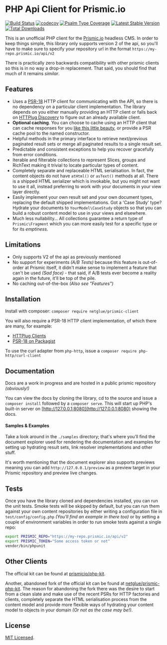 # PHP Api Client for Prismic.io

[![Build Status](https://github.com/netglue/prismic-client/workflows/Continuous%20Integration/badge.svg)](https://github.com/netglue/prismic-client/actions?query=workflow%3A"Continuous+Integration") 
[![codecov](https://codecov.io/gh/netglue/prismic-client/branch/main/graph/badge.svg)](https://codecov.io/gh/netglue/prismic-client)
[![Psalm Type Coverage](https://shepherd.dev/github/netglue/prismic-client/coverage.svg)](https://shepherd.dev/github/netglue/prismic-client)
[![Latest Stable Version](https://poser.pugx.org/netglue/prismic-client/v/stable)](https://packagist.org/packages/netglue/primo)
[![Total Downloads](https://poser.pugx.org/netglue/prismic-client/downloads)](https://packagist.org/packages/netglue/primo)

This is an unofficial PHP client for the [Prismic.io](https://prismic.io) headless CMS. In order to keep things simple, this library only supports version 2 of the api, so you'll have to make sure to specify your repository url in the format `https://my-repo.prismic.io/api/v2`

There is practically zero backwards compatibility with other prismic clients so this is in no way a drop-in replacement. That said, you should find that much of it remains _similar_.

## Features

* Uses a [PSR-18](https://www.php-fig.org/psr/psr-18) HTTP client for communicating with the API, so there is no dependency on a particular client implementation. The library depends on you either manually providing an HTTP client or falls back on [HTTPlug Discovery](https://github.com/php-http/discovery) to figure out an already available client.
* **Optional caching**. You can choose to cache using an HTTP client that can cache responses for you [like this little beauty](https://github.com/php-http/cache-plugin), or provide a PSR cache pool to the named constructor.
* Helpful methods in the primary interface to retrieve next/previous paginated result sets or merge all paginated results to a single result set.
* Predictable and consistent exceptions to help you recover gracefully from error conditions.
* Iterable and filterable collections to represent Slices, groups and RichText making it trivial to locate particular types of content.
* Completely separate and replaceable HTML serialisation. In fact, the content objects do not have `atHtml()` or `asText()` methods at all. There is a shipped HTML serializer which is invokable, but you might not want to use it all, instead preferring to work with your documents in your view layer directly.
* Easily implement your own result set and your own document types, replacing the default shipped implementations. Got a 'Case Study' type? Hydrate your documents to `YourModel\CaseStudy` objects so that you can build a robust content model to use in your views and elsewhere.
* Much less nullability… All collections guarantee a return type of `Prismic\Fragment` which you can more easily test for a specific type or for its _emptiness_.

## Limitations

* Only supports V2 of the api as previously mentioned
* No support for experiments _(A/B Tests)_ because this feature is out-of-order at Prismic itself, it didn't make sense to implement a feature that can't be used _(Sad face)_ - that said, if A/B tests ever become a reality again in the future, it'll be top of the pile.
* No caching out-of-the-box _(Also see "Features")_

## Installation

Install with composer: `composer require netglue/prismic-client` 

You will also require a PSR-18 HTTP client implementation, of which there are many, for example:

* [HTTPlug Clients](http://docs.php-http.org/en/latest/clients.html)
* [PSR-18 on Packagist](https://packagist.org/providers/psr/http-client-implementation)

To use the curl adapter from `php-http`, issue a `composer require php-http/curl-client`

## Documentation

Docs are a work in progress and are hosted in a public prismic repository _(obviously!)_

You can view the docs by cloning the library, cd to the source and issue a `composer install` followed by a `composer serve`. This will start up PHP's built-in server on [http://127.0.0.1:8080](http://127.0.0.1:8080) showing the docs.

#### Samples & Examples

Take a look around in the `./samples` directory; that's where you’ll find the document explorer used for rendering the documentation and examples for setting up hydrating result sets, link resolver implementations and other stuff.

It's worth mentioning that the document explorer also supports previews meaning you can add `http://127.0.0.1/preview` as a preview target in your Prismic repository and preview live changes.

## Tests

Once you have the library cloned and dependencies installed, you can run the unit tests. Smoke tests will be skipped by default, but you can run them against your own content repositories by either writing a configuration file in `test/config/config.php` _(You'll find an example in there too)_ or by setting a couple of environment variables in order to run smoke tests against a single repo:

```bash
export PRISMIC_REPO="https://my-repo.prismic.io/api/v2"
export PRISMIC_TOKEN="Some access token or not"
vendor/bin/phpunit
```

## Other Clients

The official kit can be found at [prismicio/php-kit](https://github.com/prismicio/php-kit).

Another, abandoned fork of the official kit can be found at [netglue/prismic-php-kit](https://github.com/netglue/prismic-php-kit). The reason for abandoning the fork there was the desire to start from a clean slate and make use of the recent PSRs for HTTP factories and clients, completely separate the HTML serialisation process from the content model and provide more flexible ways of hydrating your content model to objects in your domain _(Or not as the case may be!)_.

## License

[MIT Licensed](./LICENSE.md).

